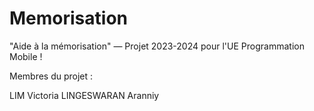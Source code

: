 # Memorisation

"Aide à la mémorisation" — Projet 2023-2024 pour l'UE Programmation Mobile ! 

Membres du projet :

LIM Victoria 
LINGESWARAN Aranniy